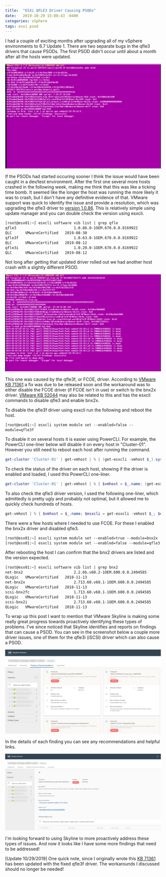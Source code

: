 ```yaml
---
title:  "ESXi QFLE3 Driver Causing PSODs"
date:   2019-10-29 15:08:43 -0400
categories: vSphere
tags: esxi psod
---
```


I had a couple of exciting months after upgrading all of my vSphere environments to 6.7 Update 1.  There are two separate bugs in the qfle3 drivers that cause PSODs. The first PSOD didn't occur until about a month after all the hosts were updated.

![qfle3 PSOD](/assets/images/qfle3-psod.png)


If the PSODs had started occuring sooner I think the issue would have been caught in a dev/test environment.  After the first one several more hosts crashed in the following week, making me think that this was like a ticking time bomb. It seemed like the longer the host was running the more likely it was to crash, but I don't have any definitive evidence of that.  VMware support was quick to identify the issue and provide a resolution, which was upgrading the qfle3 driver to [version 1.0.86][1].  This is relatively simple using update manager and you can double check the version using esxcli.

```shell
[root@esx01:~] esxcli software vib list | grep qfle
qfle3                          1.0.86.0-1OEM.670.0.0.8169922        QLC      VMwareCertified   2019-08-30
qfle3f                         1.0.63.0-1OEM.670.0.0.8169922        QLC      VMwareCertified   2019-08-12
qfle3i                         1.0.20.0-1OEM.670.0.0.8169922        QLC      VMwareCertified   2019-08-12
```

Not long after getting that updated driver rolled out we had another host crash with a slightly different PSOD.

![qfle3f PSOD](/assets/images/qfle3f-psod.png)

This one was caused by the qfle3f, or FCOE, driver.  According to [VMware KB 71361][2] a fix was due to be released soon and the workaround was to either disable the FCOE driver (if FCOE isn't in use) or switch to the bnx2x driver. [VMware KB 52044][3] may also be related to this and has the esxcli commands to disable qfle3 and enable bnx2x. 

To disable the qfle3f driver using esxcli run the following and reboot the host.
 
```shell
[root@esx01:~] esxcli system module set --enabled=false --module=qfle3f
```

To disable it on several hosts it is easier using PowerCLI. For example, the PowerCLI one-liner below will disable it on every host in "Cluster-01".  However you still need to reboot each host after running the command.

```powershell
get-cluster 'Cluster-01' | get-vmhost | % { (get-esxcli -vmhost $_).system.module.set($false, $null, "qfle3f") }
```

To check the status of the driver on each host, showing if the driver is enabled and loaded, I used this PowerCLI one-liner.

```powershell
get-cluster 'Cluster-01' | get-vmhost | % { $vmhost = $_.name; (get-esxcli -vmhost $_).system.module.list() |where name -eq qfle3f | select @{l='vmhost';e={$vmhost}}, Name, IsEnabled, IsLoaded }
```

To also check the qfle3 driver version, I used the following one-liner, which admittedly is pretty ugly and probably not optimal, but it allowed me to quickly check hundreds of hosts.

```powershell
get-vmhost | % { $vmhost = $_.name; $esxcli = get-esxcli -vmhost $_; $esxcli.system.module.list() |where name -eq qfle3f | select @{l='vmhost';e={$vmhost}}, Name, IsEnabled, IsLoaded, @{N="qfle3 version";E={$esxcli.system.module.get("qfle3").version}} } | ft -auto
```

There were a few hosts where I needed to use FCOE.  For these I enabled the bnx2x driver and disabled qfle3.

```shell
[root@esx01:~] esxcli system module set --enabled=true --module=bnx2x
[root@esx01:~] esxcli system module set --enabled=false --module=qfle3
```
After rebooting the host I can confirm that the bnx2 drivers are listed and the version expected.

```shell
[root@esx01:~] esxcli software vib list | grep bnx2
net-bnx2                       2.2.6b.v60.2-1OEM.600.0.0.2494585    QLogic   VMwareCertified   2018-11-13
net-bnx2x                      2.713.60.v60.1-1OEM.600.0.0.2494585  QLogic   VMwareCertified   2018-11-13
scsi-bnx2fc                    1.713.60.v60.1-1OEM.600.0.0.2494585  QLogic   VMwareCertified   2018-11-13
scsi-bnx2i                     2.713.60.v60.1-1OEM.600.0.0.2494585  QLogic   VMwareCertified   2018-11-13
```

To wrap up this post I want to mention that VMware Skyline is making some really great progress towards proactively identifying these types of problems.  I've since noticed that Skyline identifies and reports on findings that can cause a PSOD.  You can see in the screenshot below a couple more driver issues, one of them for the qfle3i (iSCSI) driver which can also cause a PSOD.

![Skyline Findings](/assets/images/skyline-psod-findings.png)

In the details of each finding you can see any recommendations and helpful links.

![Skyline Details](/assets/images/skyline-psod-details.png)

I'm looking forward to using Skyline to more proactively address these types of issues.  And now it looks like I have some more findings that need to be addressed!

[Update 10/29/2019] One quick note, since I originally wrote this [KB 71361][2] has been updated with the fixed qfle3f driver.  The workarounds I discussed should no longer be needed!

[1]: https://my.vmware.com/web/vmware/details?downloadGroup=DT-ESXI67-QLOGIC-QFLE3-10860&productId=742
[2]: https://kb.vmware.com/s/article/71361
[3]: https://kb.vmware.com/s/article/52044